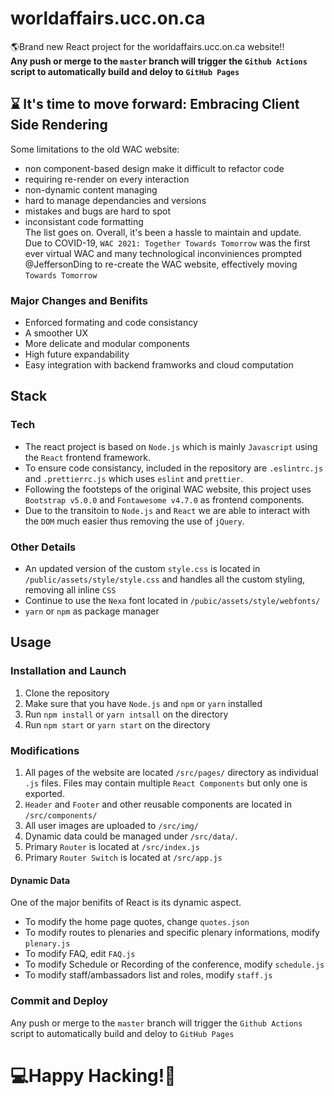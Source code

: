 # worldaffairs.ucc.on.ca
🌎Brand new React project for the worldaffairs.ucc.on.ca website!!  
**Any push or merge to the `master` branch will trigger the `Github Actions` script to automatically build and deloy to `GitHub Pages`**
## ⌛ It's time to move forward: Embracing Client Side Rendering
Some limitations to the old WAC website:
* non component-based design make it difficult to refactor code
* requiring re-render on every interaction
* non-dynamic content managing
* hard to manage dependancies and versions
* mistakes and bugs are hard to spot
* inconsistant code formatting  
The list goes on. Overall, it's been a hassle to maintain and update.  
Due to COVID-19, `WAC 2021: Together Towards Tomorrow` was the first ever virtual WAC and many technological inconviniences prompted @JeffersonDing to re-create the WAC website, effectively moving `Towards Tomorrow`
### Major Changes and Benifits
- Enforced formating and code consistancy
- A smoother UX
- More delicate and modular components
- High future expandability
- Easy integration with backend framworks and cloud computation
## Stack
### Tech
- The react project is based on `Node.js` which is mainly `Javascript` using the `React` frontend framework.  
- To ensure code consistancy, included in the repository are `.eslintrc.js` and `.prettierrc.js` which uses `eslint` and `prettier`.    
- Following the footsteps of the original WAC website, this project uses `Bootstrap v5.0.0` and `Fontawesome v4.7.0` as frontend components.  
- Due to the transitoin to `Node.js` and `React` we are able to interact with the `DOM` much easier thus removing the use of `jQuery`. 
### Other Details
- An updated version of the custom `style.css` is located in `/public/assets/style/style.css` and handles all the custom styling, removing all inline `CSS`  
- Continue to use the `Nexa` font located in `/pubic/assets/style/webfonts/`  
- `yarn` or `npm` as package manager

## Usage
### Installation and Launch
1. Clone the repository
2. Make sure that you have `Node.js` and `npm` or `yarn` installed
3. Run `npm install` or `yarn intsall` on the directory
4. Run `npm start` or `yarn start` on the directory
### Modifications
1. All pages of the website are located `/src/pages/` directory as individual `.js` files. Files may contain multiple `React Components` but only one is exported.
2. `Header` and `Footer` and other reusable components are located in `/src/components/`
3. All user images are uploaded to `/src/img/`
4. Dynamic data could be managed under `/src/data/`. 
5. Primary `Router` is located at `/src/index.js`
6. Primary `Router Switch` is located at `/src/app.js`
#### Dynamic Data
One of the major benifits of React is its dynamic aspect.  
- To modify the home page quotes, change `quotes.json`
- To modify routes to plenaries and specific plenary informations, modify `plenary.js` 
- To modify FAQ, edit `FAQ.js`
- To modify Schedule or Recording of the conference, modify `schedule.js`
- To modify staff/ambassadors list and roles, modify `staff.js`
### Commit and Deploy
Any push or merge to the `master` branch will trigger the `Github Actions` script to automatically build and deloy to `GitHub Pages`

# 💻Happy Hacking!🎉

